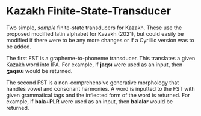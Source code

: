 # Kazakh Finite-State-Transducer

Two simple, *sample* finite-state transducers for Kazakh. These use the proposed modified latin alphabet for Kazakh (2021), but could easily be modified if there were to be any more changes or if a Cyrillic version was to be added.

The first FST is a grapheme-to-phoneme transducer. This translates a given Kazakh word into IPA. For example, if **jaqsı** were used as an input, then **ʒaqsɯ** would be returned.


The second FST is a non-comprehensive generative morphology that handles vowel and consonant harmonies. A word is inputted to the FST with given grammatical tags and the inflected form of the word is returned. For example, if **bala+PLR** were used as an input, 
then **balalar** would be returned.
